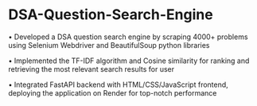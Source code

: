 # DSA-Question-Search-Engine

• Developed a DSA question search engine by scraping 4000+ problems using Selenium Webdriver and BeautifulSoup python libraries

• Implemented the TF-IDF algorithm and Cosine similarity for ranking and retrieving the most relevant search results for user

• Integrated FastAPI backend with HTML/CSS/JavaScript frontend, deploying the application on Render for top-notch performance
